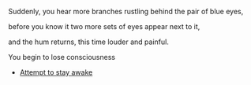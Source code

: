 Suddenly, you hear more branches rustling behind the pair of blue eyes,

before you know it two more sets of eyes appear next to it,

and the hum returns, this time louder and painful.

You begin to lose consciousness

- [Attempt to stay awake](3-5.md)